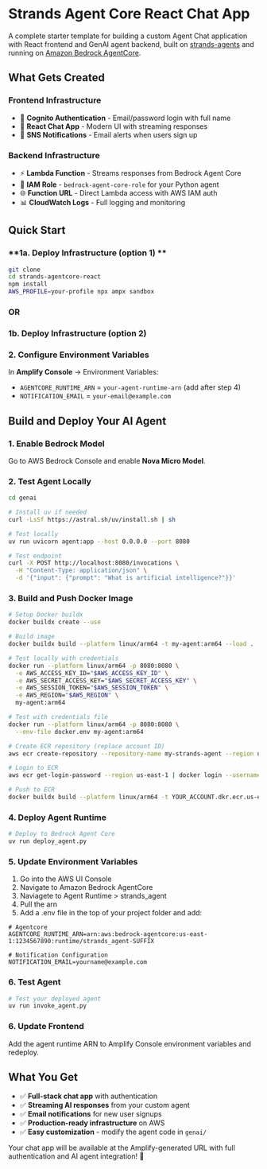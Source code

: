 # Strands Agent Core React Chat App

A complete starter template for building a custom Agent Chat application with React frontend and GenAI agent backend, built on [strands-agents](https://strandsagents.com/latest/) and running on [Amazon Bedrock AgentCore](https://aws.amazon.com/bedrock/agentcore/).

## What Gets Created

### **Frontend Infrastructure**
- 🔐 **Cognito Authentication** - Email/password login with full name
- 💬 **React Chat App** - Modern UI with streaming responses
- 📧 **SNS Notifications** - Email alerts when users sign up

### **Backend Infrastructure**  
- ⚡ **Lambda Function** - Streams responses from Bedrock Agent Core
- 🔑 **IAM Role** - `bedrock-agent-core-role` for your Python agent
- 🌐 **Function URL** - Direct Lambda access with AWS IAM auth
- 📊 **CloudWatch Logs** - Full logging and monitoring

## Quick Start

### **1a. Deploy Infrastructure (option 1) **
```bash
git clone 
cd strands-agentcore-react
npm install
AWS_PROFILE=your-profile npx ampx sandbox
```

### OR

### **1b. Deploy Infrastructure (option 2)**

### **2. Configure Environment Variables**
In **Amplify Console** → Environment Variables:
- `AGENTCORE_RUNTIME_ARN` = `your-agent-runtime-arn` (add after step 4)
- `NOTIFICATION_EMAIL` = `your-email@example.com`


## Build and Deploy Your AI Agent

### **1. Enable Bedrock Model**
Go to AWS Bedrock Console and enable **Nova Micro Model**.

### **2. Test Agent Locally**
```bash
cd genai

# Install uv if needed
curl -LsSf https://astral.sh/uv/install.sh | sh

# Test locally
uv run uvicorn agent:app --host 0.0.0.0 --port 8080

# Test endpoint
curl -X POST http://localhost:8080/invocations \
  -H "Content-Type: application/json" \
  -d '{"input": {"prompt": "What is artificial intelligence?"}}'
```

### **3. Build and Push Docker Image**
```bash
# Setup Docker buildx
docker buildx create --use

# Build image
docker buildx build --platform linux/arm64 -t my-agent:arm64 --load .

# Test locally with credentials
docker run --platform linux/arm64 -p 8080:8080 \
  -e AWS_ACCESS_KEY_ID="$AWS_ACCESS_KEY_ID" \
  -e AWS_SECRET_ACCESS_KEY="$AWS_SECRET_ACCESS_KEY" \
  -e AWS_SESSION_TOKEN="$AWS_SESSION_TOKEN" \
  -e AWS_REGION="$AWS_REGION" \
  my-agent:arm64

# Test with credentials file
docker run --platform linux/arm64 -p 8080:8080 \
  --env-file docker.env my-agent:arm64

# Create ECR repository (replace account ID)
aws ecr create-repository --repository-name my-strands-agent --region us-east-1

# Login to ECR
aws ecr get-login-password --region us-east-1 | docker login --username AWS --password-stdin YOUR_ACCOUNT.dkr.ecr.us-east-1.amazonaws.com

# Push to ECR
docker buildx build --platform linux/arm64 -t YOUR_ACCOUNT.dkr.ecr.us-east-1.amazonaws.com/my-strands-agent:latest --push .
```

### **4. Deploy Agent Runtime**
```bash
# Deploy to Bedrock Agent Core
uv run deploy_agent.py

```
### **5. Update Environment Variables**
1. Go into the AWS UI Console
2. Navigate to Amazon Bedrock AgentCore
3. Naviagete to Agent Runtime > strands_agent
4. Pull the arn
5. Add a .env file in the top of your project folder and add:

```
# Agentcore
AGENTCORE_RUNTIME_ARN=arn:aws:bedrock-agentcore:us-east-1:1234567890:runtime/strands_agent-SUFFIX

# Notification Configuration
NOTIFICATION_EMAIL=yourname@example.com
```

### **6. Test Agent**
```bash
# Test your deployed agent
uv run invoke_agent.py
```

### **6. Update Frontend**
Add the agent runtime ARN to Amplify Console environment variables and redeploy.

## What You Get

- ✅ **Full-stack chat app** with authentication
- ✅ **Streaming AI responses** from your custom agent  
- ✅ **Email notifications** for new user signups
- ✅ **Production-ready infrastructure** on AWS
- ✅ **Easy customization** - modify the agent code in `genai/`


Your chat app will be available at the Amplify-generated URL with full authentication and AI agent integration! 🚀